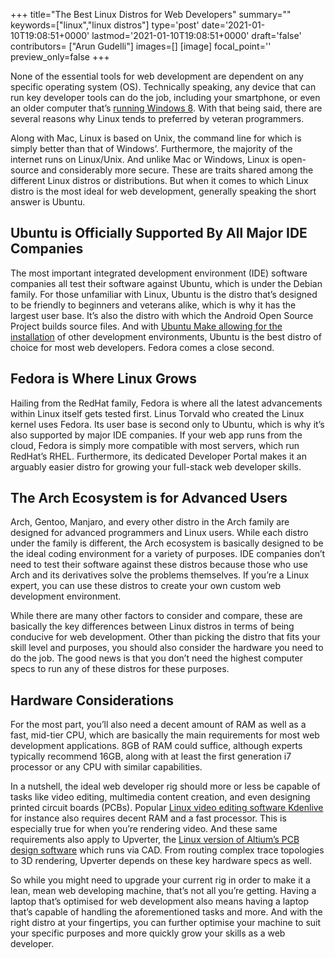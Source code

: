 +++
title="The Best Linux Distros for Web Developers"
summary=""
keywords=["linux","linux distros"]
type='post'
date='2021-01-10T19:08:51+0000'
lastmod='2021-01-10T19:08:51+0000'
draft='false'
contributors= ["Arun Gudelli"]
images=[]
[image]
focal_point=''
preview_only=false
+++

None of the essential tools for web development are dependent on any specific operating system (OS). Technically speaking, any device that can run key developer tools can do the job, including your smartphone, or even an older computer that’s [running Windows 8](https://www.arungudelli.com/windows-8/switch-to-old-legacy-boot-menu-in-windows-8/). With that being said, there are several reasons why Linux tends to preferred by veteran programmers.

Along with Mac, Linux is based on Unix, the command line for which is simply better than that of Windows’. Furthermore, the majority of the internet runs on Linux/Unix. And unlike Mac or Windows, Linux is open-source and considerably more secure. These are traits shared among the different Linux distros or distributions. But when it comes to which Linux distro is the most ideal for web development, generally speaking the short answer is Ubuntu.

## Ubuntu is Officially Supported By All Major IDE Companies

The most important integrated development environment (IDE) software companies all test their software against Ubuntu, which is under the Debian family. For those unfamiliar with Linux, Ubuntu is the distro that’s designed to be friendly to beginners and veterans alike, which is why it has the largest user base. It’s also the distro with which the Android Open Source Project builds source files. And with [Ubuntu Make allowing for the installation](https://www.techradar.com/best/best-linux-distro-for-developers) of other development environments, Ubuntu is the best distro of choice for most web developers. Fedora comes a close second.

## Fedora is Where Linux Grows

Hailing from the RedHat family, Fedora is where all the latest advancements within Linux itself gets tested first. Linus Torvald who created the Linux kernel uses Fedora. Its user base is second only to Ubuntu, which is why it’s also supported by major IDE companies. If your web app runs from the cloud, Fedora is simply more compatible with most servers, which run RedHat’s RHEL. Furthermore, its dedicated Developer Portal makes it an arguably easier distro for growing your full-stack web developer skills.

## The Arch Ecosystem is for Advanced Users

Arch, Gentoo, Manjaro, and every other distro in the Arch family are designed for advanced programmers and Linux users. While each distro under the family is different, the Arch ecosystem is basically designed to be the ideal coding environment for a variety of purposes. IDE companies don’t need to test their software against these distros because those who use Arch and its derivatives solve the problems themselves. If you’re a Linux expert, you can use these distros to create your own custom web development environment.

While there are many other factors to consider and compare, these are basically the key differences between Linux distros in terms of being conducive for web development. Other than picking the distro that fits your skill level and purposes, you should also consider the hardware you need to do the job. The good news is that you don’t need the highest computer specs to run any of these distros for these purposes.

## Hardware Considerations

For the most part, you’ll also need a decent amount of RAM as well as a fast, mid-tier CPU, which are basically the main requirements for most web development applications. 8GB of RAM could suffice, although experts typically recommend 16GB, along with at least the first generation i7 processor or any CPU with similar capabilities.

In a nutshell, the ideal web developer rig should more or less be capable of tasks like video editing, multimedia content creation, and even designing printed circuit boards (PCBs). Popular [Linux video editing software Kdenlive](http://www.linuxfromscratch.org/blfs/view/svn/kde/kdenlive.html) for instance also requires decent RAM and a fast processor. This is especially true for when you’re rendering video. And these same requirements also apply to Upverter, the [Linux version of Altium’s PCB design software](https://www.altium.com/solution/linux-pcb-design-software) which runs via CAD. From routing complex trace topologies to 3D rendering, Upverter depends on these key hardware specs as well.

So while you might need to upgrade your current rig in order to make it a lean, mean web developing machine, that’s not all you’re getting. Having a laptop that’s optimised for web development also means having a laptop that’s capable of handling the aforementioned tasks and more. And with the right distro at your fingertips, you can further optimise your machine to suit your specific purposes and more quickly grow your skills as a web developer.

